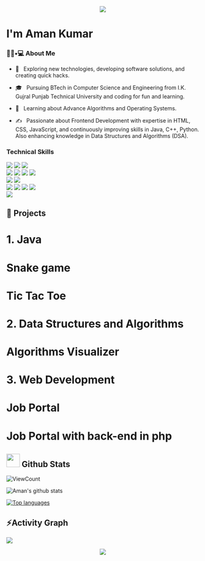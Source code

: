 <p align="center"><img src="https://i.imgur.com/A6bWGFl.gif"/></p>

<h1> I'm Aman Kumar</h1>

<h3> 👨🏻•💻 About Me </h3>

- 🤔 &nbsp; Exploring new technologies, developing software solutions, and creating quick hacks.

- 🎓 &nbsp; Pursuing BTech in Computer Science and Engineering from I.K. Gujral Punjab Technical University and coding for fun and learning.

- 🌱 &nbsp; Learning about Advance Algorithms and Operating Systems.

- ✍️ &nbsp; Passionate about Frontend Development with expertise in HTML, CSS, JavaScript, and continuously improving skills in Java, C++, Python. Also enhancing knowledge in Data Structures and Algorithms (DSA).


### Technical Skills
<img src="https://img.shields.io/badge/-C%20&%20C++-659ad2?style=flat&logo=c%2B%2B&logoColor=ffffff"> <img src="https://img.shields.io/badge/-Java 8-06305b?style=flat&logo=java&logoColor=white"> <img src="https://img.shields.io/badge/-Python%203-black?style=flat&logo=python&logoColor=white"> <br />
<img src = "https://img.shields.io/badge/-HTML5-E34F26?style=flat&logo=html5&logoColor=white"> <img src = "https://img.shields.io/badge/-CSS3-1572B6?style=flat&logo=css3&logoColor=white"> <img src="https://img.shields.io/badge/-Bootstrap-563D7C?style=flat&logo=bootstrap&logoColor=white"> <img src="https://img.shields.io/badge/-JavaScript-black?style=flat&logo=javascript&logoColor=eed718"> <br />
<img src="https://img.shields.io/badge/-django-black?style=flat&logo=django"> <img src="https://img.shields.io/badge/-React-161616?style=flat&logo=react&logoColor=00d9ff"> <br/>
<img src="https://img.shields.io/badge/-Problem%20Solving-ffa804?style=flat"> <img src="https://img.shields.io/badge/-Database%20Management-4d008f?style=flat">
<img src="https://img.shields.io/badge/-Data%20Structures-4d008f?style=flat">
<img src="https://img.shields.io/badge/-Algorithms-ffa804?style=flat"> 
 <br />
<img src="https://img.shields.io/badge/-Machine%20Learning-102230?style=flat">


## 🔧 Projects

# 1. Java 
# Snake game 
# Tic Tac Toe

# 2. Data Structures and Algorithms 
# Algorithms Visualizer
 
# 3. Web Development 
# Job Portal 
# Job Portal with back-end in php


## <img src="https://media.giphy.com/media/iY8CRBdQXODJSCERIr/giphy.gif" width="35"><b> Github Stats </b>
![ViewCount](https://views.whatilearened.today/views/github/amankumarthakur63/amankumarthakur63.svg?cache=remove)

<img alt="Aman's github stats" src="https://github-readme-stats.vercel.app/api?username=amankumarthakur63&&show_icons=true&count_private=true&line_height=20&icon_color=00b3ff&theme=blue-green&title_color=00b3ff" >

[![Top languages](https://github-readme-mwendwa.vercel.app/api/top-langs/?username=amankumarthakur63&layout=compact&count_private=true&theme=blue-green&title_color=00b3ff)](#)

## ⚡Activity Graph
<img align="center" src="https://github-readme-activity-graph.vercel.app/graph?username=amankumarthakur63&theme=react-dark"/>

<p align="center">
     <img src="https://capsule-render.vercel.app/api?type=waving&color=gradient&height=100&section=footer"/>
</p>
